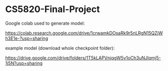 # CS5820-Final-Project

Google colab used to generate model: 

https://colab.research.google.com/drive/1crwamkDOsaRk9r5nLRgN15QZjWh3E1e-?usp=sharing


example model (download whole checkpoint folder):

https://drive.google.com/drive/folders/1T5kLAPVnjqgW5v1oCh3uNJlqmj5-1j5N?usp=sharing
